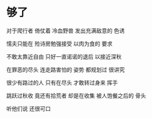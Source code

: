 # 够了

对于爬行者 倚仗着 冷血野兽 发出充满敌意的 色诱

懦夫只能在 殓诗房勉强接受 以肉为食的 要求

不敢太靠近自由 只好一直诺诺的退后 以接近深秋

在罪恶的尽头 连走路害怕的 姿势 都规划过 很讲究

很少有路过的人 只有在尽头 才敢转过身来 挥手

跳跃过秋收 竟还有拾荒者 却是在收集 被人饱餐之后的 骨头

听他们说 还很可口

